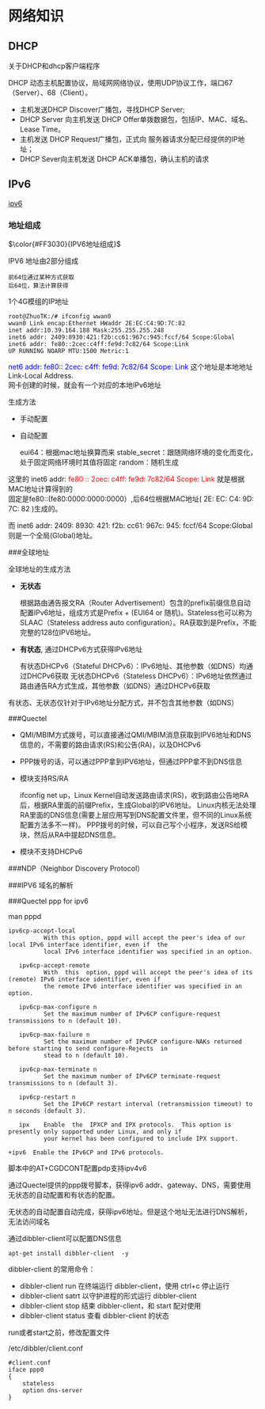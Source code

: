 网络知识
========


DHCP
-----

关于DHCP和dhcp客户端程序

DHCP 动态主机配置协议，局域网网络协议，使用UDP协议工作，端口67（Server）、68（Client）。

- 主机发送DHCP Discover广播包，寻找DHCP Server;
- DHCP Server 向主机发送 DHCP Offer单拨数据包，包括IP、MAC、域名、Lease Time。
- 主机发送 DHCP Request广播包，正式向 服务器请求分配已经提供的IP地址；
- DHCP Sever向主机发送 DHCP ACK单播包，确认主机的请求

IPv6
-----


[ipv6 ](https://www.cnblogs.com/fzxiaomange/p/ipv6-autoconf-stateless-stateful.html)

### 地址组成


$\color{#FF3030}{IPV6地址组成}$

IPV6 地址由2部分组成

	前64位通过某种方式获取
	后64位，算法计算获得

1个4G模组的IP地址

	root@ZhuoTK:/# ifconfig wwan0
	wwan0 Link encap:Ethernet HWaddr 2E:EC:C4:9D:7C:82 
	inet addr:10.39.164.188 Mask:255.255.255.248
	inet6 addr: 2409:8930:421:f2b:cc61:967c:945:fccf/64 Scope:Global	 
	inet6 addr: fe80::2cec:c4ff:fe9d:7c82/64 Scope:Link
	UP RUNNING NOARP MTU:1500 Metric:1

<font color=Blue>net6 addr: fe80:: 2cec: c4ff: fe9d: 7c82/64 Scope: Link  </font>
这个地址是本地地址Link-Local Address.<br>
网卡创建的时候，就会有一个对应的本地IPv6地址

生成方法

- 手动配置
- 自动配置

	eui64：根据mac地址换算而来
	stable_secret：跟随网络环境的变化而变化，处于固定网络环境时其值将固定
	random：随机生成

这里的 inet6 addr: <font color=red>fe80 :: 2cec: c4ff: fe9d: 7c82/64 Scope: Link </font>
就是根据MAC地址计算得到的
<br>固定是fe80::(fe80:0000:0000:0000）,后64位根据MAC地址( 2E: EC: C4: 9D: 7C: 82 )生成的。


而 inet6 addr: 2409: 8930: 421: f2b: cc61: 967c: 945: fccf/64 Scope:Global 则是一个全局(Global)地址。

###全球地址


全球地址的生成方法

- **无状态**

	根据路由通告报文RA（Router Advertisement）包含的prefix前缀信息自动配置IPv6地址，组成方式是Prefix + (EUI64 or 随机)。Stateless也可以称为SLAAC（Stateless address auto configuration）。RA获取到是Prefix，不能完整的128位IPV6地址。
	
- **有状态**, 通过DHCPv6方式获得IPv6地址

	有状态DHCPv6（Stateful DHCPv6）：IPv6地址、其他参数（如DNS）均通过DHCPv6获取
	无状态DHCPv6（Stateless DHCPv6）：IPv6地址依然通过路由通告RA方式生成，其他参数（如DNS）通过DHCPv6获取
	
有状态、无状态仅针对于IPv6地址分配方式，并不包含其他参数（如DNS）

###Quectel

- QMI/MBIM方式拨号，可以直接通过QMI/MBIM消息获取到IPV6地址和DNS信息的，不需要的路由请求(RS)和公告(RA)，以及DHCPv6
- PPP拨号的话，可以通过PPP拿到IPV6地址，但通过PPP拿不到DNS信息
- 模块支持RS/RA

	ifconfig net up，Linux Kernel自动发送路由请求(RS)，收到路由公告地RA后，根据RA里面的前缀Prefix，生成Global的IPV6地址。
	Linux内核无法处理RA里面的DNS信息(需要上层应用写到DNS配置文件里，但不同的Linux系统配置方法多不一样)。
	PPP拨号的时候，可以自己写个小程序，发送RS给模块，然后从RA中提起DNS信息。

- 模块不支持DHCPv6


###NDP（Neighbor Discovery Protocol）



###IPV6 域名的解析



###Quectel ppp for ipv6


man pppd

	ipv6cp-accept-local
              With this option, pppd will accept the peer's idea of our local IPv6 interface identifier, even if  the
              local IPv6 interface identifier was specified in an option.

       ipv6cp-accept-remote
              With  this  option, pppd will accept the peer's idea of its (remote) IPv6 interface identifier, even if
              the remote IPv6 interface identifier was specified in an option.

       ipv6cp-max-configure n
              Set the maximum number of IPv6CP configure-request transmissions to n (default 10).

       ipv6cp-max-failure n
              Set the maximum number of IPv6CP configure-NAKs returned before starting to send configure-Rejects  in
              stead to n (default 10).

       ipv6cp-max-terminate n
              Set the maximum number of IPv6CP terminate-request transmissions to n (default 3).

       ipv6cp-restart n
              Set the IPv6CP restart interval (retransmission timeout) to n seconds (default 3).

       ipx    Enable  the  IPXCP and IPX protocols.  This option is presently only supported under Linux, and only if
              your kernel has been configured to include IPX support.

	+ipv6  Enable the IPv6CP and IPv6 protocols.


脚本中的AT+CGDCONT配置pdp支持ipv4v6

通过Quectel提供的ppp拨号脚本，获得ipv6 addr、gateway、DNS，需要使用无状态的自动配置和有状态的配置。


无状态的自动配置自动完成，获得ipv6地址。但是这个地址无法进行DNS解析，无法访问域名

通过dibbler-client可以配置DNS信息

	apt-get install dibbler-client  -y


dibbler-client 的常用命令： 
- dibbler-client  run      在终端运行 dibbler-client，使用 ctrl+c 停止运行 
- dibbler-client  satrt     以守护进程的形式运行 dibbler-client 
- dibbler-client  stop     结束 dibbler-client，和 start 配对使用 
- dibbler-client  status    查看 dibbler-client 的状态

run或者start之前，修改配置文件

/etc/dibbler/client.conf

	#client.conf
	iface ppp0
	{
		stateless
		option dns-server
	}


